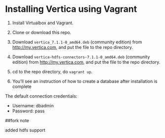 # Installing Vertica using Vagrant

1. Install Virtualbox and Vagrant.

2. Clone or download this repo.

3. Download `vertica_7.1.1-0_amd64.deb` (community edition) from
   http://my.vertica.com, and put the file to the repo directory.

4. Download `vertica-hdfs-connectors-7.1.1-0_amd64.deb` (community edition) from
   http://my.vertica.com, and put the file to the repo directory.

5. cd to the repo directory, do `vagrant up`.

6. You'll see an instruction of how to create a database after installation is complete

The default connection credentials:
* Username: dbadmin
* Password: pass

##fork note

added hdfs support